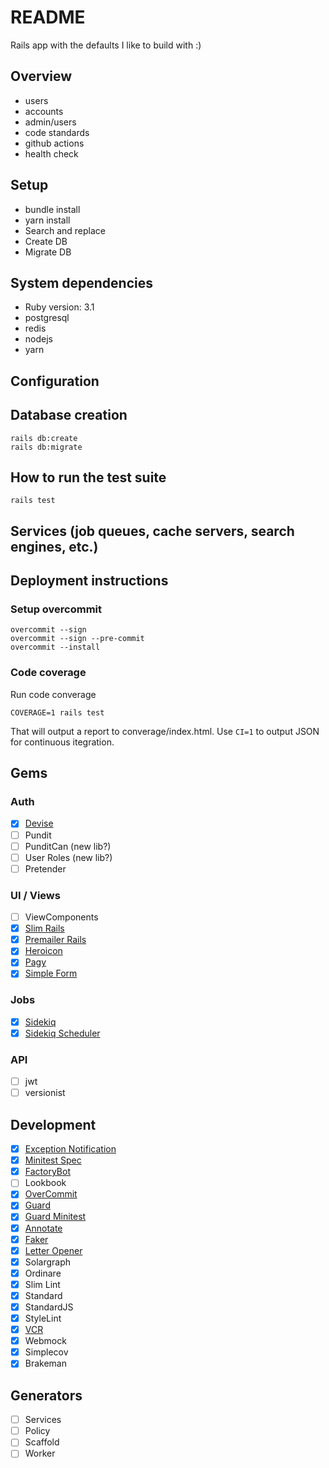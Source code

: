 # README

Rails app with the defaults I like to build with :)

## Overview

  * users
  * accounts
  * admin/users
  * code standards
  * github actions
  * health check

## Setup

  - bundle install
  - yarn install
  - Search and replace
  - Create DB
  - Migrate DB

## System dependencies

  - Ruby version: 3.1
  - postgresql
  - redis
  - nodejs
  - yarn

## Configuration

## Database creation

    rails db:create
    rails db:migrate

## How to run the test suite

    rails test

## Services (job queues, cache servers, search engines, etc.)

## Deployment instructions

### Setup overcommit

    overcommit --sign
    overcommit --sign --pre-commit
    overcommit --install

### Code coverage

Run code converage

    COVERAGE=1 rails test

That will output a report to converage/index.html. Use `CI=1` to output JSON for continuous itegration.

## Gems

### Auth

- [X] [Devise](https://github.com/heartcombo/devise)
- [ ] Pundit
- [ ] PunditCan (new lib?)
- [ ] User Roles (new lib?)
- [ ] Pretender

### UI / Views

- [ ] ViewComponents
- [X] [Slim Rails](https://github.com/slim-template/slim)
- [X] [Premailer Rails](https://github.com/fphilipe/premailer-rails)
- [X] [Heroicon](https://github.com/bharget/heroicon)
- [X] [Pagy](https://github.com/ddnexus/pagy)
- [X] [Simple Form](https://github.com/heartcombo/simple_form)

### Jobs

- [X] [Sidekiq](https://github.com/mperham/sidekiq)
- [X] [Sidekiq Scheduler]()

### API

- [ ] jwt
- [ ] versionist

## Development

- [X] [Exception Notification](https://github.com/smartinez87/exception_notification)
- [X] [Minitest Spec](https://github.com/minitest/minitest-rails)
- [X] [FactoryBot](https://github.com/thoughtbot/factory_bot_rails)
- [ ] Lookbook
- [X] [OverCommit](https://github.com/sds/overcommit)
- [X] [Guard](https://github.com/guard/guard)
- [X] [Guard Minitest](https://github.com/guard/guard-minitest)
- [X] [Annotate](https://github.com/ctran/annotate_models)
- [X] [Faker](https://github.com/faker-ruby/faker)
- [X] [Letter Opener](https://github.com/ryanb/letter_opener)
- [X] Solargraph
- [X] Ordinare
- [X] Slim Lint
- [X] Standard
- [X] StandardJS
- [X] StyleLint
- [X] [VCR](https://github.com/vcr/vcr)
- [X] Webmock
- [X] Simplecov
- [X] Brakeman

## Generators

- [ ] Services
- [ ] Policy
- [ ] Scaffold
- [ ] Worker
